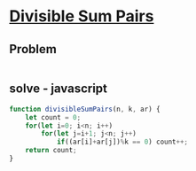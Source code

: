 # [Divisible Sum Pairs](https://www.hackerrank.com/challenges/divisible-sum-pairs/problem)
## Problem
```

```

## solve - javascript
```javascript
function divisibleSumPairs(n, k, ar) {
    let count = 0;
    for(let i=0; i<n; i++)
        for(let j=i+1; j<n; j++)
            if((ar[i]+ar[j])%k == 0) count++;
    return count;
}
```
